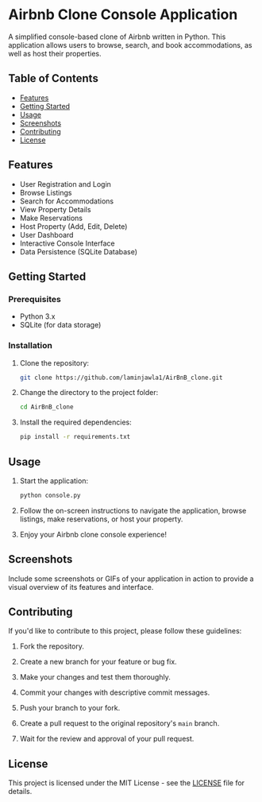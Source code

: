 # Airbnb Clone Console Application

A simplified console-based clone of Airbnb written in Python. This application allows users to browse, search, and book accommodations, as well as host their properties.

## Table of Contents

- [Features](#features)
- [Getting Started](#getting-started)
- [Usage](#usage)
- [Screenshots](#screenshots)
- [Contributing](#contributing)
- [License](#license)

## Features

- User Registration and Login
- Browse Listings
- Search for Accommodations
- View Property Details
- Make Reservations
- Host Property (Add, Edit, Delete)
- User Dashboard
- Interactive Console Interface
- Data Persistence (SQLite Database)

## Getting Started

### Prerequisites

- Python 3\.x
- SQLite (for data storage)

### Installation

1. Clone the repository:

   ```bash
   git clone https://github.com/laminjawla1/AirBnB_clone.git
   ```

2. Change the directory to the project folder:

   ```bash
   cd AirBnB_clone
   ```

3. Install the required dependencies:

   ```bash
   pip install -r requirements.txt
   ```

## Usage

1. Start the application:

   ```bash
   python console.py
   ```

2. Follow the on-screen instructions to navigate the application, browse listings, make reservations, or host your property.

3. Enjoy your Airbnb clone console experience!

## Screenshots

Include some screenshots or GIFs of your application in action to provide a visual overview of its features and interface.

## Contributing

If you'd like to contribute to this project, please follow these guidelines:

1. Fork the repository.

2. Create a new branch for your feature or bug fix.

3. Make your changes and test them thoroughly.

4. Commit your changes with descriptive commit messages.

5. Push your branch to your fork.

6. Create a pull request to the original repository's `main` branch.

7. Wait for the review and approval of your pull request.

## License

This project is licensed under the MIT License - see the [LICENSE](LICENSE) file for details.
